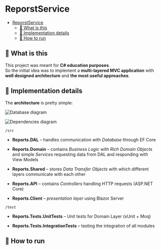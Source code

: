 # ReporstService

- [ReporstService](#reporstservice)
  - [:thinking: What is this](#thinking-what-is-this)
  - [:wrench: Implementation details](#wrench-implementation-details)
  - [:rocket: How to run](#rocket-how-to-run)

## :thinking: What is this

This project was meant for __C# education purposes__.  
So the initial idea was to implement a __multi-layered MVC application__ with __well designed architecture__ and __the most useful approaches__.

## :wrench: Implementation details

The __architecture__ is pretty simple:

![Database diagram](https://user-images.githubusercontent.com/79377488/169649273-b2287e1a-a6ca-4d31-a701-c5c74e261e93.png "Database diagram")  

![Dependencies diagram](https://user-images.githubusercontent.com/79377488/169649200-82d07045-fee1-4853-a961-df00af636058.png "Solution dependencies diagram")

`/src`  

- __Reports.DAL__ &ndash; handles communication with _Database_ through EF Core  

- __Reports.Domain__ &ndash;  contains _Business Logic_ with _Rich Domain Objects_ and simple _Services_ requesting data from DAL and responding with View Models  

- __Reports.Shared__ &ndash; stores _Data Transfer Objects_ with which different layers communicate with each other  

- __Reports.API__ &ndash; contains _Controllers_ handling HTTP requests (ASP.NET Core)

- __Reports.Client__  &ndash; _presentation layer_ using Blazor Server

`/test`  

- __Reports.Tests.UnitTests__ &ndash; Unit tests for Domain Layer (xUnit + Moq)

- __Reports.Tests.IntegrationTests__ &ndash; testing the integration of all modules

## :rocket: How to run
